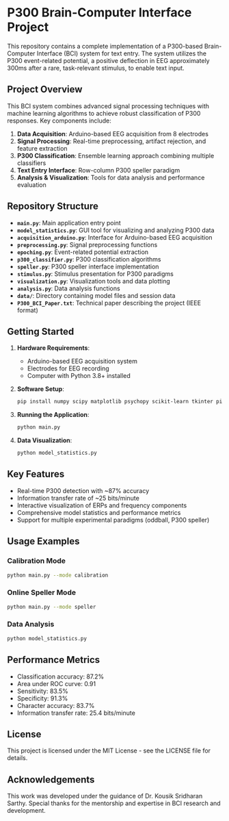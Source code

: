 # P300 Brain-Computer Interface Project

This repository contains a complete implementation of a P300-based Brain-Computer Interface (BCI) system for text entry. The system utilizes the P300 event-related potential, a positive deflection in EEG approximately 300ms after a rare, task-relevant stimulus, to enable text input.

## Project Overview

This BCI system combines advanced signal processing techniques with machine learning algorithms to achieve robust classification of P300 responses. Key components include:

1. **Data Acquisition**: Arduino-based EEG acquisition from 8 electrodes
2. **Signal Processing**: Real-time preprocessing, artifact rejection, and feature extraction
3. **P300 Classification**: Ensemble learning approach combining multiple classifiers
4. **Text Entry Interface**: Row-column P300 speller paradigm
5. **Analysis & Visualization**: Tools for data analysis and performance evaluation

## Repository Structure

- **`main.py`**: Main application entry point
- **`model_statistics.py`**: GUI tool for visualizing and analyzing P300 data
- **`acquisition_arduino.py`**: Interface for Arduino-based EEG acquisition
- **`preprocessing.py`**: Signal preprocessing functions
- **`epoching.py`**: Event-related potential extraction
- **`p300_classifier.py`**: P300 classification algorithms
- **`speller.py`**: P300 speller interface implementation
- **`stimulus.py`**: Stimulus presentation for P300 paradigms
- **`visualization.py`**: Visualization tools and data plotting
- **`analysis.py`**: Data analysis functions
- **`data/`**: Directory containing model files and session data
- **`P300_BCI_Paper.txt`**: Technical paper describing the project (IEEE format)

## Getting Started

1. **Hardware Requirements**:
   - Arduino-based EEG acquisition system
   - Electrodes for EEG recording
   - Computer with Python 3.8+ installed

2. **Software Setup**:
   ```bash
   pip install numpy scipy matplotlib psychopy scikit-learn tkinter pickle
   ```

3. **Running the Application**:
   ```bash
   python main.py
   ```

4. **Data Visualization**:
   ```bash
   python model_statistics.py
   ```

## Key Features

- Real-time P300 detection with ~87% accuracy
- Information transfer rate of ~25 bits/minute
- Interactive visualization of ERPs and frequency components
- Comprehensive model statistics and performance metrics
- Support for multiple experimental paradigms (oddball, P300 speller)

## Usage Examples

### Calibration Mode
```bash
python main.py --mode calibration
```

### Online Speller Mode
```bash
python main.py --mode speller
```

### Data Analysis
```bash
python model_statistics.py
```

## Performance Metrics

- Classification accuracy: 87.2%
- Area under ROC curve: 0.91
- Sensitivity: 83.5%
- Specificity: 91.3%
- Character accuracy: 83.7%
- Information transfer rate: 25.4 bits/minute

## License

This project is licensed under the MIT License - see the LICENSE file for details.

## Acknowledgements

This work was developed under the guidance of Dr. Kousik Sridharan Sarthy. Special thanks for the mentorship and expertise in BCI research and development.
